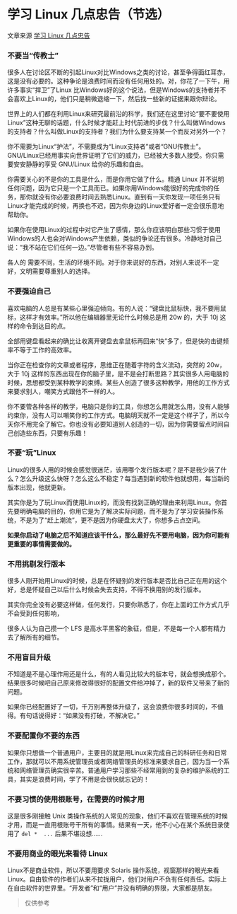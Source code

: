# 学习 Linux 几点忠告（节选）

文章来源 [学习 Linux 几点忠告](https://wiki.ubuntu.org.cn/%E5%AD%A6%E4%B9%A0_Linux_%E5%87%A0%E7%82%B9%E5%BF%A0%E5%91%8A)

### 不要当“传教士”

很多人在讨论区不断的引起Linux对比Windows之类的讨论，甚至争得面红耳赤，这是没有必要的。这种争论是浪费时间而没有任何用处的。对，你花了一下午，用许多事实“捍卫”了Linux 比Windows好的这个说法，但是Windows的支持者并不会喜欢上Linux的，他们只是稍微退缩一下，然后找一些新的证据来跟你辩论。

世界上的人们都在利用Linux来研究最前沿的科学，我们还在这里讨论“要不要使用Linux”这种无聊的话题，什么时候才能赶上时代前进的步伐？什么叫做Windows的支持者？什么叫做Linux的支持者？我们为什么要支持某一个而反对另外一个？

你不需要为Linux“护法”，不需要成为“Linux支持者”或者“GNU传教士”。GNU/Linux已经用事实向世界证明了它们的威力，已经被大多数人接受。你只需要安安静静的享受 GNU/Linux 给你的乐趣和自由。

你需要关心的不是你的工具是什么，而是你用它做了什么。精通 Linux 并不说明任何问题，因为它只是一个工具而已。如果你用Windows能很好的完成你的任务，那你就没有你必要浪费时间去熟悉Linux。直到有一天你发现一项任务只有Linux才能完成的时候，再换也不迟，因为你身边的Linux爱好者一定会很乐意地帮助你。

如果你在使用Linux的过程中对它产生了感情，那么你应该明白那些习惯于使用Windows的人也会对Windows产生依赖，类似的争论还有很多。冷静地对自己说：“我不站在它们任何一边。”尽管者有些不容易办到。

各人的 需要不同，生活的环境不同。对于你来说好的东西，对别人来说不一定好，文明需要尊重别人的选择。

### 不要强迫自己

喜欢电脑的人总是有某些心里强迫倾向。有的人说：“键盘比鼠标快，我不要用鼠标，这样才有效率。”所以他在编辑器里无论什么时候总是用 20w 的，大于 10j 这样的命令到达目的点。

全部用键盘看起来的确比让收离开键盘去拿鼠标再回来“快”多了，但是快的击键频率不等于工作的高效率。

当你正在检查你的文章或者程序，思维正在随着字符的含义流动，突然的 20w，大于 10j 这样的东西出现在你的脑子里，是不是会打断思路？其实很多人用电脑的时候，思想都受到某种教学的束缚。某些人创造了很多这种教学，用他的工作方式来要求别人，嘲笑方式跟他不一样的人。

你不要管各种各样的教学，电脑只是你的工具，你想怎么用就怎么用，没有人能够约束你，没有人可以嘲笑你的工作方式。电脑明天就不一定是这个样子了，所以今天你不用完全了解它。你也没有必要知道别人创造的一切，因为你需要留点时间自己创造些东西，只要有乐趣！

### 不要“玩”Linux

Linux的很多人用的时候会感觉很迷茫，该用哪个发行版本呢？是不是我少装了什么？怎么升级这么快呀？怎么这么不稳定？每当遇到新的软件他就想用，每当新的版本出现，他就更新。

其实你是为了玩Linux而使用Linux的，而没有找到正确的理由来利用Linux。你首先要明确电脑的目的，你用它是为了解决实际问题，而不是为了学习安装操作系统，不是为了“赶上潮流”，更不是因为你硬盘太大了，你想多占点空间。

**如果你启动了电脑之后不知道应该干什么，那么最好先不要用电脑，因为你可能有更重要的事情需要做的。**

### 不用挑剔发行版本

很多人刚开始用Linux的时候，总是在怀疑别的发行版本是否比自己正在用的这个好，总是怀疑自己以后什么时候会失去支持，不得不换用别的发行版本。

其实你完全没有必要这样做，任何发行，只要你熟悉了，你在上面的工作方式几乎不会受到任何影响，

很多人认为自己攒一个 LFS 是高水平黑客的象征，但是，不是每一个人都有精力去了解所有的细节。

### 不用盲目升级

不知道是不是心理作用还是什么，有的人看见比较大的版本号，就会想换成那个。结果很多时候吧自己原来修改得很好的配置文件给冲掉了，新的软件又带来了新的问题。

如果你已经配置好了一切，千万别再整体升级了，这会浪费你很多时间的，不值得。有句话说得好：“如果没有打破，不解决它。”

### 不要配置你不要的东西

如果你只想做一个普通用户，主要目的就是用Linux来完成自己的科研任务和日常工作，那就可以不用系统管理员或者网络管理员的标准来要求自己，因为当一个系统和网络管理员确实很辛苦。普通用户学习那些不经常用到的复杂的维护系统的工具，其实是浪费时间，学了不用是会很快就忘记的！

### 不要习惯的使用根账号，在需要的时候才用

这是很多刚接触 Unix 类操作系统的人常见的现象，他们不喜欢在管理系统的时候才用，而是一直用根账号干所有的事情。结果有一天，他不小心在某个系统目录使用了 `del *  ...` 后果不堪设想......

### 不要用商业的眼光来看待 Linux

Linux不是商业软件，所以不要用要求 Solaris 操作系统，视窗那样的眼光来看Linux。自由软件的作者们从来不拉拢用户，他们对用户不负有任何责任。实际上在自由软件的世界里。“开发者”和“用户”并没有明确的界限，大家都是朋友。

> 仅供参考

